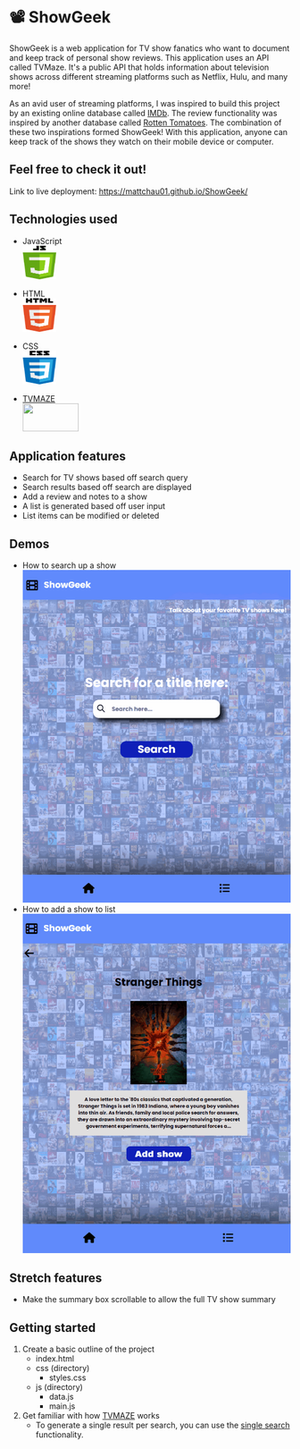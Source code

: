 # :film_projector:	ShowGeek

ShowGeek is a web application for TV show fanatics who want to document and keep track of personal show reviews. This application uses an API called TVMaze. It's a public API that holds information about television shows across different streaming platforms such as Netflix, Hulu, and many more!

As an avid user of streaming platforms, I was inspired to build this project by an existing online database called [IMDb](https://www.imdb.com/). The review functionality was inspired by another database called [Rotten Tomatoes](https://www.rottentomatoes.com/). The combination of these two inspirations formed ShowGeek! With this application, anyone can keep track of the shows they watch on their mobile device or computer.


## Feel free to check it out!
Link to live deployment: https://mattchau01.github.io/ShowGeek/

## Technologies used

- JavaScript <br><img src="https://raw.githubusercontent.com/MattChau01/rc1022-code-solutions/3b0735d1400706dd0614fd244486d9b6b3c82a4e/javascript-view-swapping/images/javascript.png" width="60" height="60" />


- HTML <br><img src="https://raw.githubusercontent.com/MattChau01/rc1022-code-solutions/3b0735d1400706dd0614fd244486d9b6b3c82a4e/javascript-view-swapping/images/html.png" width="60" height="60" />


- CSS <br><img src="https://raw.githubusercontent.com/MattChau01/rc1022-code-solutions/3b0735d1400706dd0614fd244486d9b6b3c82a4e/javascript-view-swapping/images/css.png" width="60" height="60" />

- [TVMAZE](https://www.tvmaze.com/api) <br><img src="https://static.tvmaze.com/images/tvm-header-logo.png" width="100" height="50" />


## Application features

- Search for TV shows based off search query
- Search results based off search are displayed
- Add a review and notes to a show
- A list is generated based off user input
- List items can be modified or deleted


## Demos

- How to search up a show <br>
  <img src="/assets/demo1.gif" alt="demo1">
- How to add a show to list <br>
  <img src="/assets/demo2.gif" alt="demo2">

## Stretch features

- Make the summary box scrollable to allow the full TV show summary

## Getting started
1. Create a basic outline of the project
    - index.html
    - css (directory)
        - styles.css
    - js (directory)
        - data.js
        - main.js
2. Get familiar with how [TVMAZE](https://www.tvmaze.com/api) works
    - To generate a single result per search, you can use the [single search](https://www.tvmaze.com/api#show-single-search) functionality.
